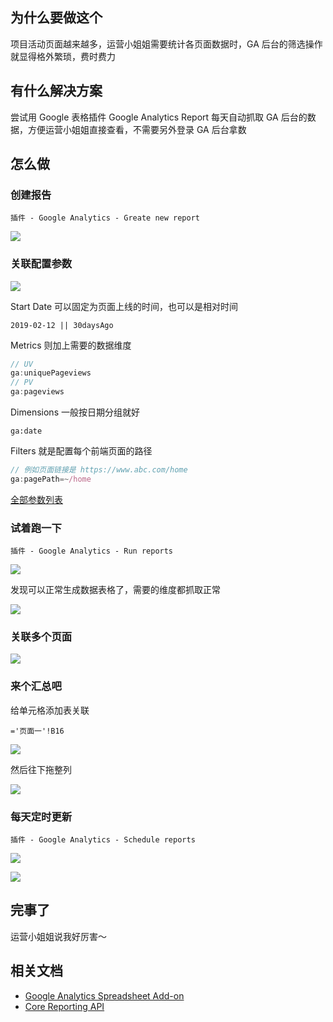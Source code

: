 ## 为什么要做这个

项目活动页面越来越多，运营小姐姐需要统计各页面数据时，GA 后台的筛选操作就显得格外繁琐，费时费力

## 有什么解决方案

尝试用 Google 表格插件 Google Analytics Report 每天自动抓取 GA 后台的数据，方便运营小姐姐直接查看，不需要另外登录 GA 后台拿数

## 怎么做

### 创建报告

`插件 - Google Analytics - Greate new report`

![](https://raw.githubusercontent.com/qhbhq/image/master/20190804190919.png)

### 关联配置参数

![](https://raw.githubusercontent.com/qhbhq/image/master/20190804190928.png)

Start Date 可以固定为页面上线的时间，也可以是相对时间

```
2019-02-12 || 30daysAgo
```

Metrics 则加上需要的数据维度

```javascript
// UV
ga:uniquePageviews
// PV
ga:pageviews
```

Dimensions 一般按日期分组就好

```
ga:date
```

Filters 就是配置每个前端页面的路径

```javascript
// 例如页面链接是 https://www.abc.com/home
ga:pagePath=~/home
```

[全部参数列表](https://developers.google.com/analytics/devguides/reporting/core/dimsmets#mode=api)

### 试着跑一下

`插件 - Google Analytics - Run reports`

![](https://raw.githubusercontent.com/qhbhq/image/master/20190804190942.png)

发现可以正常生成数据表格了，需要的维度都抓取正常

![](https://raw.githubusercontent.com/qhbhq/image/master/20190804190956.png)

### 关联多个页面

![](https://raw.githubusercontent.com/qhbhq/image/master/20190804191007.png)

### 来个汇总吧

给单元格添加表关联

```
='页面一'!B16
```

![](https://raw.githubusercontent.com/qhbhq/image/master/20190804191020.png)

然后往下拖整列

![](https://raw.githubusercontent.com/qhbhq/image/master/20190804191033.png)

### 每天定时更新

`插件 - Google Analytics - Schedule reports`

![](https://raw.githubusercontent.com/qhbhq/image/master/20190804191043.png)

![](https://raw.githubusercontent.com/qhbhq/image/master/20190804191057.png)

## 完事了

运营小姐姐说我好厉害～

## 相关文档

* [Google Analytics Spreadsheet Add-on](https://developers.google.com/analytics/solutions/google-analytics-spreadsheet-add-on)
* [Core Reporting API](https://developers.google.com/analytics/devguides/reporting/core/v3/reference#q_details)

